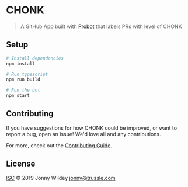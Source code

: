 # CHONK

> A GitHub App built with [Probot](https://github.com/probot/probot) that labels PRs with level of CHONK

## Setup

```sh
# Install dependencies
npm install

# Run typescript
npm run build

# Run the bot
npm start
```

## Contributing

If you have suggestions for how CHONK could be improved, or want to report a bug, open an issue! We'd love all and any contributions.

For more, check out the [Contributing Guide](CONTRIBUTING.md).

## License

[ISC](LICENSE) © 2019 Jonny Wildey <jonny@trussle.com>
